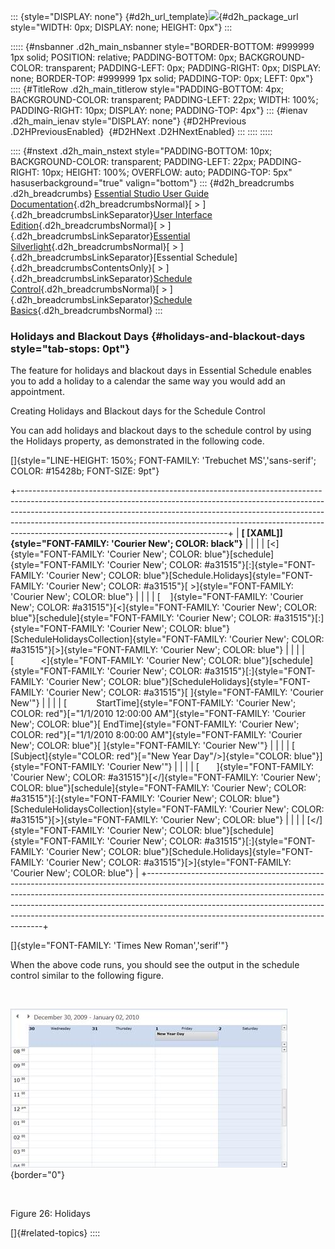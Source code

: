 ::: {style="DISPLAY: none"}
[](ms-xhelp:///?Id=d2h_url_template){#d2h_url_template}![](!package_url!){#d2h_package_url style="WIDTH: 0px; DISPLAY: none; HEIGHT: 0px"}
:::

::::: {#nsbanner .d2h_main_nsbanner style="BORDER-BOTTOM: #999999 1px solid; POSITION: relative; PADDING-BOTTOM: 0px; BACKGROUND-COLOR: transparent; PADDING-LEFT: 0px; PADDING-RIGHT: 0px; DISPLAY: none; BORDER-TOP: #999999 1px solid; PADDING-TOP: 0px; LEFT: 0px"}
:::: {#TitleRow .d2h_main_titlerow style="PADDING-BOTTOM: 4px; BACKGROUND-COLOR: transparent; PADDING-LEFT: 22px; WIDTH: 100%; PADDING-RIGHT: 10px; DISPLAY: none; PADDING-TOP: 4px"}
::: {#ienav .d2h_main_ienav style="DISPLAY: none"}
[](ms-xhelp:///?Id=7620389f-d174-406d-a392-264f8a1e665f){#D2HPrevious .D2HPreviousEnabled}  [](ms-xhelp:///?Id=d38a303e-4e84-4d29-9d78-d56740817888){#D2HNext .D2HNextEnabled}
:::
::::
:::::

:::: {#nstext .d2h_main_nstext style="PADDING-BOTTOM: 10px; BACKGROUND-COLOR: transparent; PADDING-LEFT: 22px; PADDING-RIGHT: 10px; HEIGHT: 100%; OVERFLOW: auto; PADDING-TOP: 5px" hasuserbackground="true" valign="bottom"}
::: {#d2h_breadcrumbs .d2h_breadcrumbs}
[Essential Studio User Guide Documentation](ms-xhelp:///?Id=12457748-09e3-4d74-a240-8e049cedf030){.d2h_breadcrumbsNormal}[ \> ]{.d2h_breadcrumbsLinkSeparator}[User Interface Edition](ms-xhelp:///?Id=c29296b7-531c-413b-a0ec-488ca1f7f669){.d2h_breadcrumbsNormal}[ \> ]{.d2h_breadcrumbsLinkSeparator}[Essential Silverlight](ms-xhelp:///?Id=66221bd1-ba2e-43c2-94a7-618f50e01d24){.d2h_breadcrumbsNormal}[ \> ]{.d2h_breadcrumbsLinkSeparator}[Essential Schedule]{.d2h_breadcrumbsContentsOnly}[ \> ]{.d2h_breadcrumbsLinkSeparator}[Schedule Control](ms-xhelp:///?Id=641660d5-c458-4c5d-9615-332d1a8eb458){.d2h_breadcrumbsNormal}[ \> ]{.d2h_breadcrumbsLinkSeparator}[Schedule Basics](ms-xhelp:///?Id=196be6e5-3594-41ef-920d-f4be62f74521){.d2h_breadcrumbsNormal}
:::

### Holidays and Blackout Days {#holidays-and-blackout-days style="tab-stops: 0pt"}

The feature for holidays and blackout days in Essential Schedule enables you to add a holiday to a calendar the same way you would add an appointment.

Creating Holidays and Blackout days for the Schedule Control

You can add holidays and blackout days to the schedule control by using the Holidays property, as demonstrated in the following code.

[]{style="LINE-HEIGHT: 150%; FONT-FAMILY: 'Trebuchet MS','sans-serif'; COLOR: #15428b; FONT-SIZE: 9pt"} 

+----------------------------------------------------------------------------------------------------------------------------------------------------------------------------------------------------------------------------------------------------------------------------------------------------------------------------------------------------------------------------+
| **[ \[XAML\]]{style="FONT-FAMILY: 'Courier New'; COLOR: black"}**                                                                                                                                                                                                                                                                                                          |
|                                                                                                                                                                                                                                                                                                                                                                            |
| [\<]{style="FONT-FAMILY: 'Courier New'; COLOR: blue"}[schedule]{style="FONT-FAMILY: 'Courier New'; COLOR: #a31515"}[:]{style="FONT-FAMILY: 'Courier New'; COLOR: blue"}[Schedule.Holidays]{style="FONT-FAMILY: 'Courier New'; COLOR: #a31515"}[ \>]{style="FONT-FAMILY: 'Courier New'; COLOR: blue"}                                                                       |
|                                                                                                                                                                                                                                                                                                                                                                            |
| [    ]{style="FONT-FAMILY: 'Courier New'; COLOR: #a31515"}[\<]{style="FONT-FAMILY: 'Courier New'; COLOR: blue"}[schedule]{style="FONT-FAMILY: 'Courier New'; COLOR: #a31515"}[:]{style="FONT-FAMILY: 'Courier New'; COLOR: blue"}[ScheduleHolidaysCollection]{style="FONT-FAMILY: 'Courier New'; COLOR: #a31515"}[\>]{style="FONT-FAMILY: 'Courier New'; COLOR: blue"}     |
|                                                                                                                                                                                                                                                                                                                                                                            |
| [           \<]{style="FONT-FAMILY: 'Courier New'; COLOR: blue"}[schedule]{style="FONT-FAMILY: 'Courier New'; COLOR: #a31515"}[:]{style="FONT-FAMILY: 'Courier New'; COLOR: blue"}[ScheduleHolidays]{style="FONT-FAMILY: 'Courier New'; COLOR: #a31515"}[ ]{style="FONT-FAMILY: 'Courier New'"}                                                                            |
|                                                                                                                                                                                                                                                                                                                                                                            |
| [            StartTime]{style="FONT-FAMILY: 'Courier New'; COLOR: red"}[=\"1/1/2010 12:00:00 AM\"]{style="FONT-FAMILY: 'Courier New'; COLOR: blue"}[ EndTime]{style="FONT-FAMILY: 'Courier New'; COLOR: red"}[=\"1/1/2010 8:00:00 AM\"]{style="FONT-FAMILY: 'Courier New'; COLOR: blue"}[ ]{style="FONT-FAMILY: 'Courier New'"}                                            |
|                                                                                                                                                                                                                                                                                                                                                                            |
| [            [Subject]{style="COLOR: red"}[=\"New Year Day\"/\>]{style="COLOR: blue"}]{style="FONT-FAMILY: 'Courier New'"}                                                                                                                                                                                                                                                 |
|                                                                                                                                                                                                                                                                                                                                                                            |
| [       ]{style="FONT-FAMILY: 'Courier New'; COLOR: #a31515"}[\</]{style="FONT-FAMILY: 'Courier New'; COLOR: blue"}[schedule]{style="FONT-FAMILY: 'Courier New'; COLOR: #a31515"}[:]{style="FONT-FAMILY: 'Courier New'; COLOR: blue"}[ScheduleHolidaysCollection]{style="FONT-FAMILY: 'Courier New'; COLOR: #a31515"}[\>]{style="FONT-FAMILY: 'Courier New'; COLOR: blue"} |
|                                                                                                                                                                                                                                                                                                                                                                            |
| [\</]{style="FONT-FAMILY: 'Courier New'; COLOR: blue"}[schedule]{style="FONT-FAMILY: 'Courier New'; COLOR: #a31515"}[:]{style="FONT-FAMILY: 'Courier New'; COLOR: blue"}[Schedule.Holidays]{style="FONT-FAMILY: 'Courier New'; COLOR: #a31515"}[\>]{style="FONT-FAMILY: 'Courier New'; COLOR: blue"}                                                                       |
+----------------------------------------------------------------------------------------------------------------------------------------------------------------------------------------------------------------------------------------------------------------------------------------------------------------------------------------------------------------------------+

[]{style="FONT-FAMILY: 'Times New Roman','serif'"} 

When the above code runs, you should see the output in the schedule control similar to the following figure.

 

![Description: C:\\Users\\balaji_muthukani\\Desktop\\New Images\\Holiday.png](ImagesExt/image85_36.jpg){border="0"}

 

Figure 26: Holidays

[]{#related-topics}
::::
